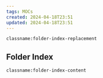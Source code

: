 ```yaml
---
tags: MOCs
created: 2024-04-18T23:51
updated: 2024-04-18T23:51
---
```

`classname:folder-index-replacement`
## Folder Index
`classname:folder-index-content`
```folder-index-content
```